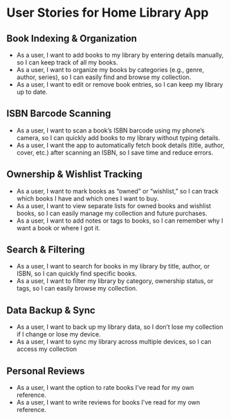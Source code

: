 # User Stories for Home Library App

## Book Indexing & Organization

- As a user, I want to add books to my library by entering details manually, so I can keep track of all my books.
- As a user, I want to organize my books by categories (e.g., genre, author, series), so I can easily find and browse my collection.
- As a user, I want to edit or remove book entries, so I can keep my library up to date.

## ISBN Barcode Scanning

- As a user, I want to scan a book’s ISBN barcode using my phone’s camera, so I can quickly add books to my library without typing details.
- As a user, I want the app to automatically fetch book details (title, author, cover, etc.) after scanning an ISBN, so I save time and reduce errors.

## Ownership & Wishlist Tracking

- As a user, I want to mark books as “owned” or “wishlist,” so I can track which books I have and which ones I want to buy.
- As a user, I want to view separate lists for owned books and wishlist books, so I can easily manage my collection and future purchases.
- As a user, I want to add notes or tags to books, so I can remember why I want a book or where I got it.

## Search & Filtering

- As a user, I want to search for books in my library by title, author, or ISBN, so I can quickly find specific books.
- As a user, I want to filter my library by category, ownership status, or tags, so I can easily browse my collection.

## Data Backup & Sync

- As a user, I want to back up my library data, so I don’t lose my collection if I change or lose my device.
- As a user, I want to sync my library across multiple devices, so I can access my collection

## Personal Reviews

- As a user, I want the option to rate books I've read for my own reference.
- As a user, I want to write reviews for books I've read for my own reference.